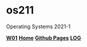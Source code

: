 # os211
Operating Systems 2021-1

<b>[W01](https://marcianadin.github.io/os211/W01/)</b>
<b>[Home](https://marcianadin.github.io/os211/)</b>
<b>[Github Pages](https://github.com/ranianhanami/os211)</b>
<b>[LOG](https://github.com/ranianhanami/os211/blob/master/TXT/mylog.txt)</b>
